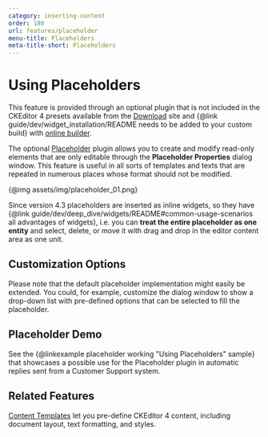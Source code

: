 ```yaml
---
category: inserting-content
order: 180
url: features/placeholder
menu-title: Placeholders
meta-title-short: Placeholders
---
```

<!--
Copyright (c) 2003-2022, CKSource Holding sp. z o.o. All rights reserved.
For licensing, see LICENSE.md.
-->

# Using Placeholders

<info-box info="">
 This feature is provided through an optional plugin that is not included in the CKEditor 4 presets available from the <a href="https://ckeditor.com/ckeditor-4/download/">Download</a> site and {@link guide/dev/widget_installation/README needs to be added to your custom build} with <a href="https://ckeditor.com/cke4/builder">online builder</a>.
</info-box>

The optional [Placeholder](https://ckeditor.com/cke4/addon/placeholder) plugin allows you to create and modify read-only elements that are only editable through the **Placeholder Properties** dialog window. This feature is useful in all sorts of templates and texts that are repeated in numerous places whose format should not be modified.

{@img assets/img/placeholder_01.png}

Since version 4.3 placeholders are inserted as inline widgets, so they have {@link guide/dev/deep_dive/widgets/README#common-usage-scenarios all advantages of widgets}, i.e. you can **treat the entire placeholder as one entity** and select, delete, or move it with drag and drop in the editor content area as one unit.

## Customization Options

Please note that the default placeholder implementation might easily be extended. You could, for example, customize the dialog window to show a drop-down list with pre-defined options that can be selected to fill the placeholder.

## Placeholder Demo

See the {@linkexample placeholder working "Using Placeholders" sample} that showcases a possible use for the Placeholder plugin in automatic replies sent from a Customer Support system.

## Related Features

[Content Templates](https://ckeditor.com/cke4/addon/templates) let you pre-define CKEditor 4 content, including document layout, text formatting, and styles.
